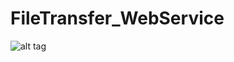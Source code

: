 # FileTransfer_WebService
![alt tag](https://github.com/FileTransfer_WebService/blob/master/FileTransfer.PNG  )
